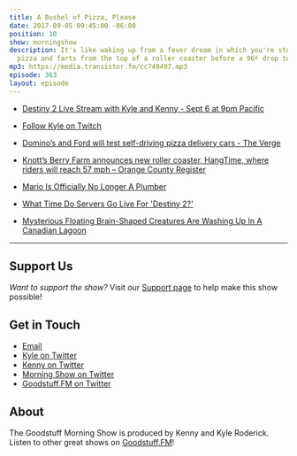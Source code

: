 ```yaml
---
title: A Bushel of Pizza, Please
date: 2017-09-05 09:45:00 -06:00
position: 10
show: morningshow
description: It's like waking up from a fever dream in which you're stuck smelling
  pizza and farts from the top of a roller coaster before a 96º drop to your death.
mp3: https://media.transistor.fm/cc749497.mp3
episode: 363
layout: episode
---
```


* [Destiny 2 Live Stream with Kyle and Kenny - Sept 6 at 9pm Pacific](https://www.twitch.tv/events/92072)

* [Follow Kyle on Twitch](http://twitch.tv/dogburps)

* [Domino’s and Ford will test self-driving pizza delivery cars - The Verge](https://www.theverge.com/2017/8/29/16213544/dominos-ford-pizza-self-driving-car)

* [Knott’s Berry Farm announces new roller coaster, HangTime, where riders will reach 57 mph – Orange County Register](http://www.ocregister.com/2017/08/16/knotts-berry-farm-announces-new-roller-coaster-hangtime-where-riders-will-reach-57-mph/)

* [Mario Is Officially No Longer A Plumber](http://kotaku.com/mario-is-officially-no-longer-a-plumber-1799118840)

* [What Time Do Servers Go Live For 'Destiny 2?'](https://www.forbes.com/sites/davidthier/2017/09/04/launch-what-time-do-servers-go-live-for-destiny-2/#c76db5d1f7c3)

* [Mysterious Floating Brain-Shaped Creatures Are Washing Up In A Canadian Lagoon](http://www.newsweek.com/bryozoa-canada-vancouver-brains-organisms-658430)

---

## Support Us
*Want to support the show?* Visit our [Support page](https://goodstuff.fm/support) to help make this show possible!

## Get in Touch
* [Email](mailto:kyle@goodstuff.fm)
* [Kyle on Twitter](http://twitter.com/dogburps)
* [Kenny on Twitter](http://twitter.com/pizzarobotics)
* [Morning Show on Twitter](http://twitter.com/morningshowam)
* [Goodstuff.FM on Twitter](http://twitter.com/goodstufffm)

## About
The Goodstuff Morning Show is produced by Kenny and Kyle Roderick. Listen to other great shows on [Goodstuff.FM](http://goodstuff.fm/shows)!
